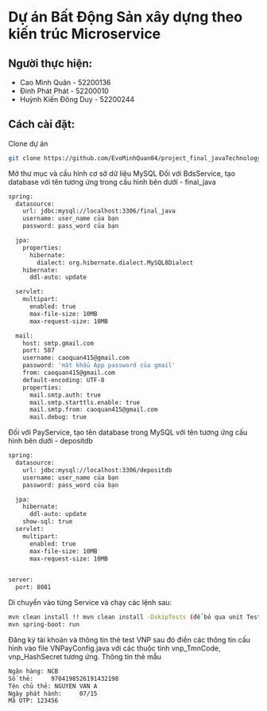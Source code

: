 # Dự án Bất Động Sản xây dựng theo kiến trúc Microservice
## Người thực hiện:
- Cao Minh Quân - 52200136
- Đinh Phát Phát - 52200010
- Huỳnh Kiến Đông Duy - 52200244

## Cách cài đặt:
Clone dự án 
```bash
git clone https://github.com/EvoMinhQuan04/project_final_javaTechnology.git
```
Mở thư mục và cấu hình cơ sở dữ liệu MySQL
Đối với BdsService, tạo database với tên tương ứng trong cấu hình bên dưới - final_java
```bash
spring:
  datasource:
    url: jdbc:mysql://localhost:3306/final_java
    username: user_name của bạn
    password: pass_word của bạn

  jpa:
    properties:
      hibernate:
        dialect: org.hibernate.dialect.MySQL8Dialect
    hibernate:
      ddl-auto: update

  servlet:
    multipart:
      enabled: true
      max-file-size: 10MB
      max-request-size: 10MB

  mail:
    host: smtp.gmail.com
    port: 587
    username: caoquan415@gmail.com
    password: 'mật khẩu App password của gmail'  
    from: caoquan415@gmail.com    
    default-encoding: UTF-8     
    properties:
      mail.smtp.auth: true
      mail.smtp.starttls.enable: true
      mail.smtp.from: caoquan415@gmail.com
      mail.debug: true
```
Đối với PayService, tạo tên database trong MySQL với tên tương ứng cấu hình bên dưới - depositdb
```bash
spring:
  datasource:
    url: jdbc:mysql://localhost:3306/depositdb
    username: user_name của bạn
    password: pass_word của bạn

  jpa:
    hibernate:
      ddl-auto: update
    show-sql: true
  servlet:
    multipart:
      enabled: true
      max-file-size: 10MB
      max-request-size: 10MB


server:
  port: 8081
```
Di chuyển vào từng Service và chạy các lệnh sau:
```bash
mvn clean install !! mvn clean install -DskipTests (để bỏ qua unit Test)
mvn spring-boot: run
```
Đăng ký tài khoản và thông tin thẻ test VNP sau đó điền các thông tin cấu hình vào file VNPayConfig.java với các thuộc tính vnp_TmnCode, vnp_HashSecret tương ứng.
Thông tin thẻ mẫu 
```bash
Ngân hàng: NCB
Số thẻ: 	9704198526191432198
Tên chủ thẻ: NGUYEN VAN A
Ngày phát hành: 	07/15
Mã OTP: 123456
```
